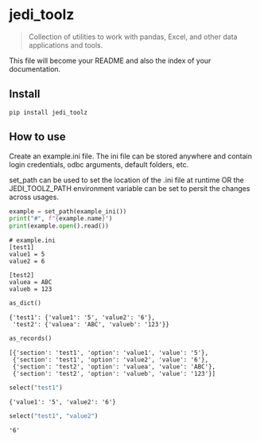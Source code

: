 # jedi_toolz
> Collection of utilities to work with pandas, Excel, and other data applications and tools.


This file will become your README and also the index of your documentation.

## Install

`pip install jedi_toolz`

## How to use

Create an example.ini file. The ini file can be stored anywhere and contain login credentials, odbc arguments, default folders, etc.

set_path can be used to set the location of the .ini file at runtime OR the JEDI_TOOLZ_PATH environment variable can be set to persit the changes across usages.

```python
example = set_path(example_ini())
print("#", f"{example.name}")
print(example.open().read())
```

    # example.ini
    [test1]
    value1 = 5
    value2 = 6
    
    [test2]
    valuea = ABC
    valueb = 123
    


```python
as_dict()
```




    {'test1': {'value1': '5', 'value2': '6'},
     'test2': {'valuea': 'ABC', 'valueb': '123'}}



```python
as_records()
```




    [{'section': 'test1', 'option': 'value1', 'value': '5'},
     {'section': 'test1', 'option': 'value2', 'value': '6'},
     {'section': 'test2', 'option': 'valuea', 'value': 'ABC'},
     {'section': 'test2', 'option': 'valueb', 'value': '123'}]



```python
select("test1")
```




    {'value1': '5', 'value2': '6'}



```python
select("test1", "value2")
```




    '6'


